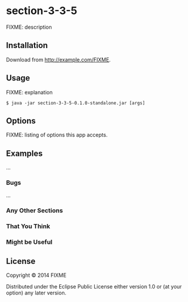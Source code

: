 # section-3-3-5

FIXME: description

## Installation

Download from http://example.com/FIXME.

## Usage

FIXME: explanation

    $ java -jar section-3-3-5-0.1.0-standalone.jar [args]

## Options

FIXME: listing of options this app accepts.

## Examples

...

### Bugs

...

### Any Other Sections
### That You Think
### Might be Useful

## License

Copyright © 2014 FIXME

Distributed under the Eclipse Public License either version 1.0 or (at
your option) any later version.
